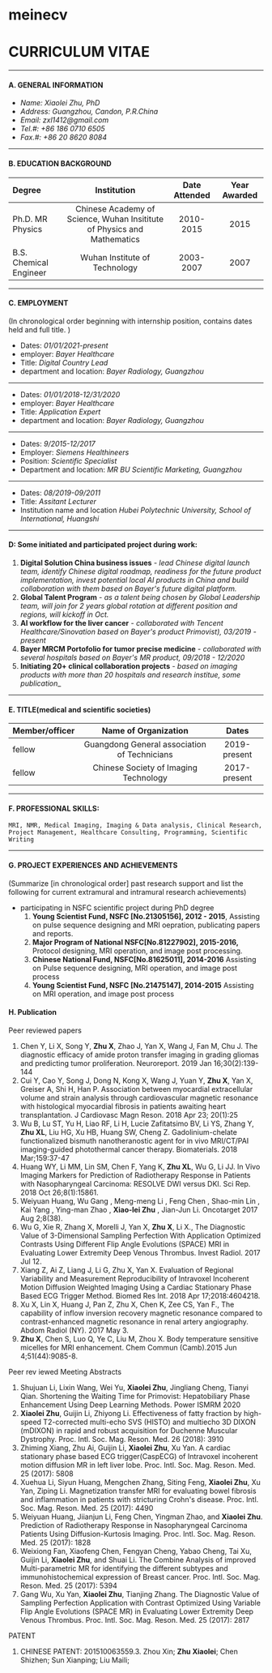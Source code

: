 # meinecv
CURRICULUM VITAE  
=======   
- - - - 
#### A. GENERAL INFORMATION  

- _Name:                  Xiaolei Zhu, PhD_
- _Address:  Guangzhou, Candon, P.R.China_
- _Email:                  zxl1412@gmail.com_  
- _Tel.#:                   +86 186 0710 6505_
- _Fax.#:                  +86 20 8620 8084_        
------

#### B. EDUCATION BACKGROUND 

| Degree |               Institution                | Date Attended | Year Awarded |
| :----- | :--------------------------------------: | :-----------: | :----------: |
| Ph.D. MR Physics | Chinese Academy of Science, Wuhan Insititute of Physics and Mathematics |   2010-2015   |     2015     |
| B.S.   Chemical Engineer|      Wuhan Institute of Technology       |   2003-2007   |     2007     |    

------

#### C. EMPLOYMENT

(In chronological order beginning with internship position, contains dates held and full title. )
- Dates:    *01/01/2021-present*
- employer:  *Bayer Healthcare*
- Title:		*Digital Country Lead*			
- department and location:    *Bayer Radiology, Guangzhou*
- - - -
- Dates:    *01/01/2018-12/31/2020*
- employer:  *Bayer Healthcare*
- Title:		*Application Expert*			
- department and location:    *Bayer Radiology, Guangzhou*
- - - -  
- Dates:    *9/2015-12/2017*
- Employer: *Siemens Healthineers*
- Position:		*Scientific Specialist*			
- Department and location:    *MR BU Scientific Marketing, Guangzhou*    
- - - -   
- Dates:     *08/2019-09/2011*
- Title:		*Assitant Lecturer*   
- Institution name and location       *Hubei Polytechnic University, School of International, Huangshi*  
------  

#### D: Some initiated and participated project during work:
1. __Digital Solution China business issues__ - _lead Chinese digital launch team, identify Chinese digital roadmap, readiness for the future product implementation, invest potential local AI products in China and build collaboration with them based on Bayer's future digital platform._    
2. __Global Talent Program__ - _as a talent being chosen by Global Leadership team, will join for 2 years global rotation at different position and regions, will kickoff in Oct._
3. __AI workflow for the liver cancer__ - _collaborated with Tencent Healthcare/Sinovation based on Bayer's
product Primovist), 03/2019 - present_
4. __Bayer MRCM Portofolio for tumor precise medicine__ - _collaborated with several hospitals based on Bayer's MR product, 09/2018 - 12/2020_
5. __Initiating 20+ clinical collaboration projects__ - _based on imaging products with more than 20 hospitals and research institue, some publication__
------

#### E. TITLE(medical and scientific societies)

  | Member/officer |           Name of Organization           |  Dates |
  | :------------- | :--------------------------------------: | :----------: |
  | fellow         | Guangdong General association of Technicians   | 2019-present |
  | fellow         |   Chinese Society of Imaging Technology   | 2017-present |    
------
#### F. PROFESSIONAL SKILLS:     
```MRI, NMR, Medical Imaging, Imaging & Data analysis, Clinical Research, Project Management, Healthcare Consulting, Programming, Scientific Writing``` 

------  

#### G. PROJECT EXPERIENCES AND ACHIEVEMENTS

(Summarize [in chronological order] past research support and list the following for current extramural and intramural research achievements)

- participating in NSFC scientific project during PhD degree
    1.  **Young Scientist Fund, NSFC [No.21305156], 2012 - 2015**, Assisting on pulse sequence designing and MRI oepration, publicating papers and reports.      
    3. **Major Program of National NSFC[No.81227902], 2015-2016,** Protocol designing, MRI operation, and image post processing. 
    4. **Chinese National Fund, NSFC[No.81625011], 2014-2016** Assisting on Pulse sequence designing, MRI operation, and image post process 
    5. **Young Scientist Fund, NSFC [No.21475147], 2014-2015** Assisting on MRI operation, and image post process 


#### H. Publication

Peer reviewed papers
1. Chen Y, Li X, Song Y, **Zhu X**, Zhao J, Yan X, Wang J, Fan M, Chu J. The diagnostic efficacy of amide proton transfer imaging in grading gliomas and predicting tumor proliferation. Neuroreport. 2019 Jan 16;30(2):139-144    
2. Cui Y, Cao Y, Song J, Dong N, Kong X, Wang J, Yuan Y, **Zhu X**, Yan X, Greiser A, Shi H, Han P. Association between myocardial extracellular volume and strain analysis through cardiovascular magnetic resonance with histological myocardial fibrosis in patients awaiting heart transplantation. J Cardiovasc Magn Reson. 2018 Apr 23; 20(1):25   
3. Wu B, Lu ST, Yu H, Liao RF, Li H, Lucie Zafitatsimo BV, Li YS, Zhang Y, **Zhu XL**, Liu HG, Xu HB, Huang SW, Cheng Z. Gadolinium-chelate functionalized bismuth nanotheranostic agent for in vivo MRI/CT/PAI imaging-guided photothermal cancer therapy. Biomaterials. 2018 Mar;159:37-47  
4. Huang WY, Li MM, Lin SM, Chen F, Yang K, **Zhu XL**, Wu G, Li JJ. In Vivo Imaging Markers for Prediction of Radiotherapy Response in Patients with Nasopharyngeal Carcinoma: RESOLVE DWI versus DKI. Sci Rep. 2018 Oct 26;8(1):15861.    
5. Weiyuan Huang, Wu Gang , Meng-meng Li , Feng Chen , Shao-min Lin , Kai Yang , Ying-man Zhao , **Xiao-lei Zhu** , Jian-Jun Li. Oncotarget 2017 Aug 2;8(38).    
6. Wu G, Xie R, Zhang X, Morelli J, Yan X, **Zhu X**, Li X., The Diagnostic Value of 3-Dimensional Sampling Perfection With Application Optimized Contrasts Using Different Flip Angle Evolutions (SPACE) MRI in Evaluating Lower Extremity Deep Venous Thrombus. Invest Radiol. 2017 Jul 12.   
7. Xiang Z, Ai Z, Liang J, Li G, Zhu X, Yan X. Evaluation of Regional Variability and Measurement Reproducibility of Intravoxel Incoherent Motion Diffusion Weighted Imaging Using a Cardiac Stationary Phase Based ECG Trigger Method. Biomed Res Int. 2018 Apr 17;2018:4604218.  
8. Xu X, Lin X, Huang J, Pan Z, Zhu X, Chen K, Zee CS, Yan F., The capability of inflow inversion recovery magnetic resonance compared to contrast-enhanced magnetic resonance in renal artery angiography. Abdom Radiol (NY). 2017 May 3.   
9. **Zhu X**, Chen S, Luo Q, Ye C, Liu M, Zhou X. Body temperature sensitive micelles for MRI enhancement. Chem Commun (Camb).2015 Jun 4;51(44):9085-8.  

Peer rev iewed Meeting Abstracts   

1. Shujuan Li, Lixin Wang, Wei Yu, **Xiaolei Zhu**, Jingliang Cheng, Tianyi Qian. Shortening the Waiting Time for Primovist: Hepatobiliary Phase Enhancement Using Deep Learning Methods. Power ISMRM 2020
2. **Xiaolei Zhu**, Guijin Li, Zhiyong Li. Effectiveness of fatty fraction by high-speed T2-corrected multi-echo SVS (HISTO) and multiecho 3D DIXON (mDIXON) in rapid and robust acquisition for Duchenne Muscular Dystrophy. Proc. Intl. Soc. Mag. Reson. Med. 26 (2018): 3910
3. Zhiming Xiang, Zhu Ai, Guijin Li, **Xiaolei Zhu**, Xu Yan. A cardiac stationary phase based ECG trigger(CaspECG) of Intravoxel incoherent motion diffusion MR in left liver lobe. Proc. Intl. Soc. Mag. Reson. Med. 25 (2017): 5808
4. Xuehua Li, Siyun Huang, Mengchen Zhang, Siting Feng, **Xiaolei Zhu**, Xu Yan, Ziping Li. Magnetization transfer MRI for evaluating bowel fibrosis and inflammation in patients with stricturing Crohn's disease. Proc. Intl. Soc. Mag. Reson. Med. 25 (2017): 4490
5. Weiyuan Huang, Jiianjun Li, Feng Chen, Yingman Zhao, and **Xiaolei Zhu**. Prediction of Radiotherapy Response in Nasopharyngeal Carcinoma Patients Using Diffusion-Kurtosis Imaging. Proc. Intl. Soc. Mag. Reson. Med. 25 (2017): 1828
6. Weixiong Fan, Xiaofeng Chen, Fengyan Cheng, Yabao Cheng, Tai Xu, Guijin Li, **Xiaolei Zhu**, and Shuai Li. The Combine Analysis of improved Multi-parametric MR for identifying the different subtypes and immunohistochemical expression of Breast cancer. Proc. Intl. Soc. Mag. Reson. Med. 25 (2017): 5394
7. Gang Wu, Xu Yan, **Xiaolei Zhu**, Tianjing Zhang. The Diagnostic Value of Sampling Perfection Application with Contrast Optimized Using Variable Flip Angle Evolutions (SPACE MR) in Evaluating Lower Extremity Deep Venous Thrombus. Proc. Intl. Soc. Mag. Reson. Med. 25 (2017): 2817  

PATENT  

1. CHINESE PATENT: 201510063559.3. Zhou Xin; __Zhu Xiaolei__; Chen Shizhen; Sun Xianping; Liu Maili; 
